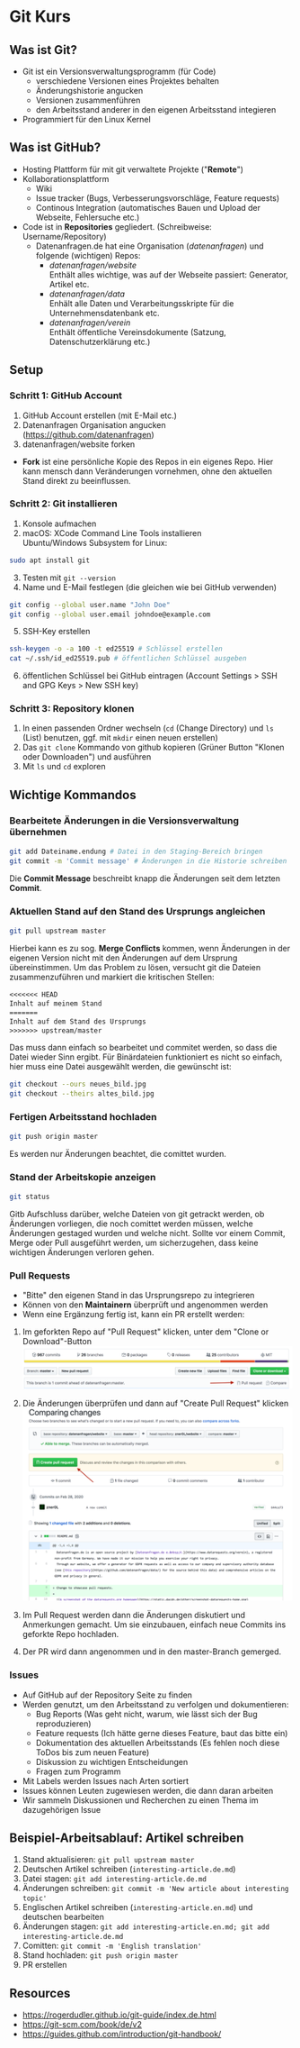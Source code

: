 # Git Kurs

## Was ist Git?

- Git ist ein Versionsverwaltungsprogramm (für Code)
  - verschiedene Versionen eines Projektes behalten
  - Änderungshistorie angucken
  - Versionen zusammenführen
  - den Arbeitsstand anderer in den eigenen Arbeitsstand integieren
- Programmiert für den Linux Kernel

## Was ist GitHub?

- Hosting Plattform für mit git verwaltete Projekte ("**Remote**")
- Kollaborationsplattform
  - Wiki
  - Issue tracker (Bugs, Verbesserungsvorschläge, Feature requests)
  - Continous Integration  (automatisches Bauen und Upload der Webseite, Fehlersuche etc.)
- Code ist in **Repositories** gegliedert. (Schreibweise: Username/Repository)
  - Datenanfragen.de hat eine Organisation (*datenanfragen*) und folgende (wichtigen) Repos:
    - *datenanfragen/website*   
      Enthält alles wichtige, was auf der Webseite passiert: Generator, Artikel etc.
    - *datenanfragen/data*  
      Enhält alle Daten und Verarbeitungsskripte für die Unternehmensdatenbank etc.
    - *datenanfragen/verein*  
      Enthält öffentliche Vereinsdokumente (Satzung, Datenschutzerklärung etc.)


## Setup

### Schritt 1: GitHub Account

1. GitHub Account erstellen  (mit E-Mail etc.)
2. Datenanfragen Organisation angucken (https://github.com/datenanfragen)
3. datenanfragen/website forken
  - **Fork** ist eine persönliche Kopie des Repos in ein eigenes Repo. Hier kann mensch dann Veränderungen vornehmen, ohne den aktuellen Stand direkt zu beeinflussen.
  
### Schritt 2: Git installieren

1. Konsole aufmachen
2. macOS: XCode Command Line Tools installieren  
  Ubuntu/Windows Subsystem for Linux: 
```bash
sudo apt install git
```
3. Testen mit `git --version`
4. Name und E-Mail festlegen (die gleichen wie bei GitHub verwenden)
```bash
git config --global user.name "John Doe"
git config --global user.email johndoe@example.com 
```
5. SSH-Key erstellen
```bash
ssh-keygen -o -a 100 -t ed25519 # Schlüssel erstellen
cat ~/.ssh/id_ed25519.pub # öffentlichen Schlüssel ausgeben
``` 
6. öffentlichen Schlüssel bei GitHub eintragen (Account Settings > SSH and GPG Keys > New SSH key)

### Schritt 3: Repository klonen

1. In einen passenden Ordner wechseln (`cd` (Change Directory) und `ls` (List) benutzen, ggf. mit `mkdir` einen neuen erstellen)
2. Das `git clone` Kommando von github kopieren (Grüner Button "Klonen oder Downloaden") und ausführen
3. Mit `ls` und `cd` exploren

## Wichtige Kommandos

### Bearbeitete Änderungen in die Versionsverwaltung übernehmen

```bash
git add Dateiname.endung # Datei in den Staging-Bereich bringen
git commit -m 'Commit message' # Änderungen in die Historie schreiben
```

Die **Commit Message** beschreibt knapp die Änderungen seit dem letzten **Commit**.

### Aktuellen Stand auf den Stand des Ursprungs angleichen

```bash
git pull upstream master
```

Hierbei kann es zu sog. **Merge Conflicts** kommen, wenn Änderungen in der eigenen Version nicht mit den Änderungen auf dem Ursprung übereinstimmen. Um das Problem zu lösen, versucht git die Dateien zusammenzuführen und markiert die kritischen Stellen:

```
<<<<<<< HEAD
Inhalt auf meinem Stand
=======
Inhalt auf dem Stand des Ursprungs
>>>>>>> upstream/master
```

Das muss dann einfach so bearbeitet und commitet werden, so dass die Datei wieder Sinn ergibt. Für Binärdateien funktioniert es nicht so einfach, hier muss eine Datei ausgewählt werden, die gewünscht ist:

```bash
git checkout --ours neues_bild.jpg
git checkout --theirs altes_bild.jpg
```

### Fertigen Arbeitsstand hochladen

```bash
git push origin master
```

Es werden nur Änderungen beachtet, die comittet wurden.

### Stand der Arbeitskopie anzeigen

```bash
git status
```

Gitb Aufschluss darüber, welche Dateien von git getrackt werden, ob Änderungen vorliegen, die noch comittet werden müssen, welche Änderungen gestaged wurden und welche nicht. Sollte vor einem Commit, Merge oder Pull ausgeführt werden, um sicherzugehen, dass keine wichtigen Änderungen verloren gehen.

### Pull Requests

 - "Bitte" den eigenen Stand in das Ursprungsrepo zu integrieren
 - Können von den **Maintainern** überprüft und angenommen werden
 - Wenn eine Ergänzung fertig ist, kann ein PR erstellt werden:
  1. Im geforkten Repo auf "Pull Request" klicken, unter dem "Clone or Download"-Button 
     ![Geforktes Repository](/res/screenshot-forked-repo.png)
  
  2. Die Änderungen überprüfen und dann auf "Create Pull Request" klicken
     ![Eine PR erstellen](/res/screenshot-create-pr.png)

  3. Im Pull Request werden dann die Änderungen diskutiert und Anmerkungen gemacht. Um sie einzubauen, einfach neue Commits ins geforkte Repo hochladen.
  4. Der PR wird dann angenommen und in den master-Branch gemerged.
  
### Issues

- Auf GitHub auf der Repository Seite zu finden
- Werden genutzt, um den Arbeitsstand zu verfolgen und dokumentieren:
  - Bug Reports (Was geht nicht, warum, wie lässt sich der Bug reproduzieren)
  - Feature requests (Ich hätte gerne dieses Feature, baut das bitte ein)
  - Dokumentation des aktuellen Arbeitsstands (Es fehlen noch diese ToDos bis zum neuen Feature)
  - Diskussion zu wichtigen Entscheidungen
  - Fragen zum Programm
- Mit Labels werden Issues nach Arten sortiert
- Issues können Leuten zugewiesen werden, die dann daran arbeiten
- Wir sammeln Diskussionen und Recherchen zu einen Thema im dazugehörigen Issue

## Beispiel-Arbeitsablauf: Artikel schreiben

1. Stand aktualisieren: `git pull upstream master`
2. Deutschen Artikel schreiben (`interesting-article.de.md`)
3. Datei stagen: `git add interesting-article.de.md`
4. Änderungen schreiben: `git commit -m 'New article about interesting topic'`
5. Englischen Artikel schreiben (`interesting-article.en.md`) und deutschen bearbeiten
6. Änderungen stagen: `git add interesting-article.en.md; git add interesting-article.de.md`
7. Comitten: `git commit -m 'English translation'`
8. Stand hochladen: `git push origin master`
9. PR erstellen

## Resources

- https://rogerdudler.github.io/git-guide/index.de.html
- https://git-scm.com/book/de/v2
- https://guides.github.com/introduction/git-handbook/
